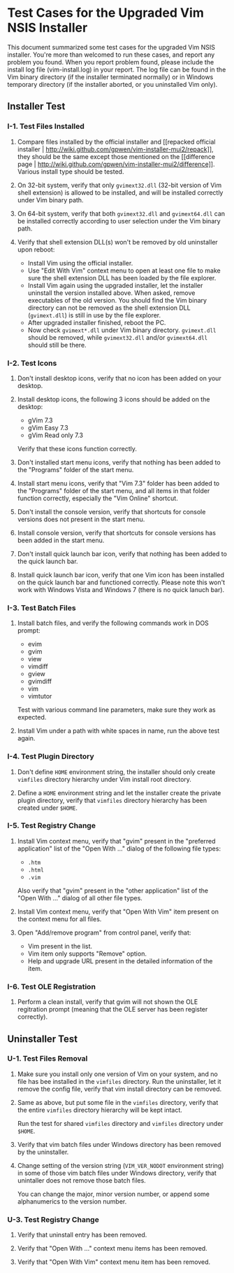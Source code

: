 # Test Cases for the Upgraded Vim NSIS Installer

This document summarized some test cases for the upgraded Vim NSIS installer.
You're more than welcomed to run these cases, and report any problem you
found.  When you report problem found, please include the install log file
(vim-install.log) in your report.  The log file can be found in the Vim binary
directory (if the installer terminated normally) or in Windows temporary
directory (if the installer aborted, or you uninstalled Vim only).

## Installer Test

### I-1. Test Files Installed

1.  Compare files installed by the official installer and
    [[repacked official installer |
    http://wiki.github.com/gpwen/vim-installer-mui2/repack]], they should be
    the same except those mentioned on the
    [[difference page |
    http://wiki.github.com/gpwen/vim-installer-mui2/difference]].  Various
    install type should be tested.

2.  On 32-bit system, verify that only `gvimext32.dll` (32-bit version of Vim
    shell extension) is allowed to be installed, and will be installed
    correctly under Vim binary path.

3.  On 64-bit system, verify that both `gvimext32.dll` and `gvimext64.dll` can
    be installed correctly according to user selection under the Vim binary
    path.

4.  Verify that shell extension DLL(s) won't be removed by old uninstaller
    upon reboot:
    * Install Vim using the official installer.
    * Use "Edit With Vim" context menu to open at least one file to make sure
      the shell extension DLL has been loaded by the file explorer.
    * Install Vim again using the upgraded installer, let the installer
      uninstall the version installed above.  When asked, remove executables
      of the old version.  You should find the Vim binary directory can not be
      removed as the shell extension DLL (`gvimext.dll`) is still in use by
      the file explorer.
    * After upgraded installer finished, reboot the PC.
    * Now check `gvimext*.dll` under Vim binary directory.  `gvimext.dll`
      should be removed, while `gvimext32.dll` and/or `gvimext64.dll` should
      still be there.

### I-2. Test Icons

1.  Don't install desktop icons, verify that no icon has been added on your
    desktop.

2.  Install desktop icons, the following 3 icons should be added on the
    desktop:
    * gVim 7.3
    * gVim Easy 7.3
    * gVim Read only 7.3

    Verify that these icons function correctly.

3.  Don't installed start menu icons, verify that nothing has been added to
    the "Programs" folder of the start menu.

4.  Install start menu icons, verify that "Vim 7.3" folder has been added to
    the "Programs" folder of the start menu, and all items in that folder
    function correctly, especially the "Vim Online" shortcut.

5.  Don't install the console version, verify that shortcuts for console
    versions does not present in the start menu.

6.  Install console version, verify that shortcuts for console versions has
    been added in the start menu.

7.  Don't install quick launch bar icon, verify that nothing has been added
    to the quick launch bar.

8.  Install quick launch bar icon, verify that one Vim icon has been installed
    on the quick launch bar and functioned correctly.  Please note this won't
    work with Windows Vista and Windows 7 (there is no quick lanuch bar).

### I-3. Test Batch Files

1.  Install batch files, and verify the following commands work in DOS prompt:
    * evim
    * gvim
    * view
    * vimdiff
    * gview
    * gvimdiff
    * vim
    * vimtutor

    Test with various command line parameters, make sure they work as
    expected.

2.  Install Vim under a path with white spaces in name, run the above test
    again.

### I-4. Test Plugin Directory

1.  Don't define `HOME` environment string, the installer should only create
    `vimfiles` directory hierarchy under Vim install root directory.

2.  Define a `HOME` environment string and let the installer create the
    private plugin directory, verify that `vimfiles` directory hierarchy has
    been created under `$HOME`.

### I-5. Test Registry Change

1.  Install Vim context menu, verify that "gvim" present in the "preferred
    application" list of the "Open With ..." dialog of the following file
    types:
    * `.htm`
    * `.html`
    * `.vim`

    Also verify that "gvim" present in the "other application" list of the
    "Open With ..." dialog of all other file types.

2.  Install Vim context menu, verify that "Open With Vim" item present on the
    context menu for all files.

3.  Open "Add/remove program" from control panel, verify that:
    * Vim present in the list.  
    * Vim item only supports "Remove" option.
    * Help and upgrade URL present in the detailed information of the item.

### I-6. Test OLE Registration

1.  Perform a clean install, verify that gvim will not shown the OLE
    regitration prompt (meaning that the OLE server has been register
    correctly).

## Uninstaller Test

### U-1. Test Files Removal

1.  Make sure you install only one version of Vim on your system, and no file
    has bee installed in the `vimfiles` directory.  Run the uninstaller, let
    it remove the config file, verify that vim install directory can be
    removed.

2.  Same as above, but put some file in the `vimfiles` directory, verify that
    the entire `vimfiles` directory hierarchy will be kept intact.

    Run the test for shared `vimfiles` directory and `vimfiles` directory
    under `$HOME`.

3.  Verify that vim batch files under Windows directory has been removed by
    the uninstaller.

4.  Change setting of the version string (`VIM_VER_NODOT` environment string)
    in some of those vim batch files under Windows directory, verify that
    unintaller does not remove those batch files.

    You can change the major, minor version number, or append some
    alphanumerics to the version number.

### U-3. Test Registry Change

1.  Verify that uninstall entry has been removed.

2.  Verify that "Open With ..." context menu items has been removed.

3.  Verify that "Open With Vim" context menu item has been removed.
